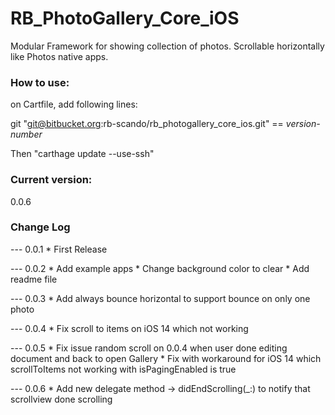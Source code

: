 # RB_PhotoGallery_Core_iOS
Modular Framework for showing collection of photos. Scrollable horizontally like Photos native apps.

### How to use:
on Cartfile, add following lines:

git "git@bitbucket.org:rb-scando/rb_photogallery_core_ios.git" == *version-number*

Then "carthage update --use-ssh"

### Current version:
0.0.6

### Change Log
--- 0.0.1
    * First Release
    
--- 0.0.2
    * Add example apps
    * Change background color to clear
    * Add readme file
    
--- 0.0.3
    * Add always bounce horizontal to support bounce on only one photo
    
--- 0.0.4
    * Fix scroll to items on iOS 14 which not working
    
--- 0.0.5
    * Fix issue random scroll on 0.0.4 when user done editing document and back to open Gallery
    * Fix with workaround for iOS 14 which scrollToItems not working with isPagingEnabled is true

--- 0.0.6
    * Add new delegate method -> didEndScrolling(_:) to notify that scrollview done scrolling
